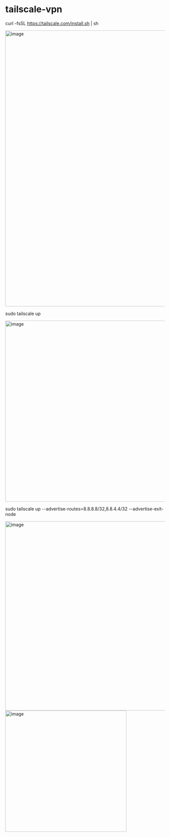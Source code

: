 # tailscale-vpn

curl -fsSL https://tailscale.com/install.sh | sh

<img width="872" alt="image" src="https://user-images.githubusercontent.com/77326619/178206702-8b8bd0e5-41e7-4e3a-ba06-2717d915dd4c.png">

sudo tailscale up

<img width="572" alt="image" src="https://user-images.githubusercontent.com/77326619/178206745-fdddb166-01af-4b15-b6b5-b129cb320ba3.png">

sudo tailscale up --advertise-routes=8.8.8.8/32,8.8.4.4/32 --advertise-exit-node

<img width="598" alt="image" src="https://user-images.githubusercontent.com/77326619/178206889-9660559e-61b1-40ec-bf86-fc843d0874c6.png">

<img width="383" alt="image" src="https://user-images.githubusercontent.com/77326619/178206997-ed430336-705b-46a9-bb85-026f30a4537a.png">

